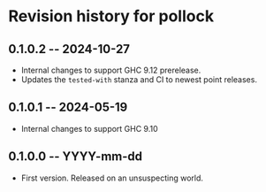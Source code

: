 # Revision history for pollock

## 0.1.0.2 -- 2024-10-27

* Internal changes to support GHC 9.12 prerelease.
* Updates the `tested-with` stanza and CI to newest point releases.

## 0.1.0.1 -- 2024-05-19

* Internal changes to support GHC 9.10

## 0.1.0.0 -- YYYY-mm-dd

* First version. Released on an unsuspecting world.
